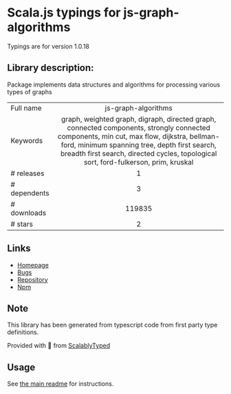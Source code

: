 
# Scala.js typings for js-graph-algorithms

Typings are for version 1.0.18

## Library description:
Package implements data structures and algorithms for processing various types of graphs

|                    |                 |
| ------------------ | :-------------: |
| Full name          | js-graph-algorithms |
| Keywords           | graph, weighted graph, digraph, directed graph, connected components, strongly connected components, min cut, max flow, dijkstra, bellman-ford, minimum spanning tree, depth first search, breadth first search, directed cycles, topological sort, ford-fulkerson, prim, kruskal |
| # releases         | 1 |
| # dependents       | 3 |
| # downloads        | 119835 |
| # stars            | 2 |

## Links
- [Homepage](https://github.com/chen0040/js-graph-algorithms#readme)
- [Bugs](https://github.com/chen0040/js-graph-algorithms/issues)
- [Repository](https://github.com/chen0040/js-graph-algorithms)
- [Npm](https://www.npmjs.com/package/js-graph-algorithms)
    


## Note
This library has been generated from typescript code from first party type definitions.

Provided with :purple_heart: from [ScalablyTyped](https://github.com/oyvindberg/ScalablyTyped)

## Usage
See [the main readme](../../readme.md) for instructions.


